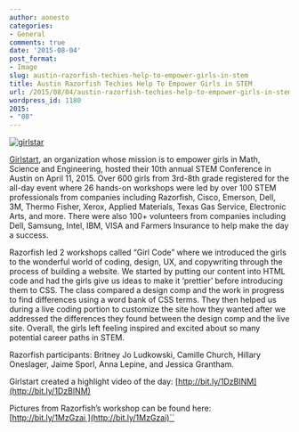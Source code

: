 ```yaml
---
author: aonesto
categories:
- General
comments: true
date: '2015-08-04'
post_format:
- Image
slug: austin-razorfish-techies-help-to-empower-girls-in-stem
title: Austin Razorfish Techies Help To Empower Girls in STEM
url: /2015/08/04/austin-razorfish-techies-help-to-empower-girls-in-stem
wordpress_id: 1180
2015:
- "08"
---
```




[![girlstar](/uploads/2015/07/girlstar.jpeg)](/uploads/2015/07/girlstar.jpeg)

[Girlstart](http://www.girlstart.org/), an organization whose mission is to empower girls in Math, Science and Engineering, hosted their 10th annual STEM Conference in Austin on April 11, 2015. Over 600 girls from 3rd-8th grade registered for the all-day event where 26 hands-on workshops were led by over 100 STEM professionals from companies including Razorfish, Cisco, Emerson, Dell, 3M, Thermo Fisher, Xerox, Applied Materials, Texas Gas Service, Electronic Arts, and more. There were also 100+ volunteers from companies including Dell, Samsung, Intel, IBM, VISA and Farmers Insurance to help make the day a success.

Razorfish led 2 workshops called “Girl Code” where we introduced the girls to the wonderful world of coding, design, UX, and copywriting through the process of building a website. We started by putting our content into HTML code and had the girls give us ideas to make it ‘prettier’ before introducing them to CSS. The class compared a design comp and the work in progress to find differences using a word bank of CSS terms. They then helped us during a live coding portion to customize the site how they wanted after we addressed the differences they found between the design comp and the live site. Overall, the girls left feeling inspired and excited about so many potential career paths in STEM.

Razorfish participants: Britney Jo Ludkowski, Camille Church, Hillary Oneslager, Jaime Sporl, Anna Lepine, and Jessica Grantham.

Girlstart created a highlight video of the day: [http://bit.ly/1DzBINM](http://bit.ly/1DzBINM)

Pictures from Razorfish’s workshop can be found here: [http://bit.ly/1MzGzai ](http://bit.ly/1MzGzai)``
